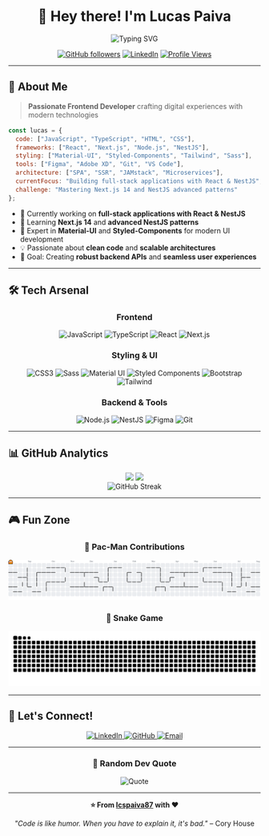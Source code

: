 <div align="center">

# 👋 Hey there! I'm Lucas Paiva

<img src="https://readme-typing-svg.herokuapp.com?font=Fira+Code&weight=500&size=28&pause=1000&color=00D9FF&center=true&vCenter=true&width=435&lines=Full-Stack+Developer;Frontend+Specialist;React+%26+Next.js+Expert;NestJS+Backend+Developer;Always+Learning+%F0%9F%9A%80" alt="Typing SVG" />

</div>

<div align="center">
  
  [![GitHub followers](https://img.shields.io/github/followers/lcspaiva87?style=for-the-badge&color=00D9FF&labelColor=1C1C1C)](https://github.com/lcspaiva87)
  [![LinkedIn](https://img.shields.io/badge/LinkedIn-Connect-00D9FF?style=for-the-badge&logo=linkedin&logoColor=white&labelColor=1C1C1C)](https://www.linkedin.com/in/lucas-antonio-paiva/)
  [![Profile Views](https://komarev.com/ghpvc/?username=lcspaiva87&style=for-the-badge&color=00D9FF&labelColor=1C1C1C)](https://github.com/lcspaiva87)

</div>

---

## 🚀 About Me

> **Passionate Frontend Developer** crafting digital experiences with modern technologies

```javascript
const lucas = {
  code: ["JavaScript", "TypeScript", "HTML", "CSS"],
  frameworks: ["React", "Next.js", "Node.js", "NestJS"],
  styling: ["Material-UI", "Styled-Components", "Tailwind", "Sass"],
  tools: ["Figma", "Adobe XD", "Git", "VS Code"],
  architecture: ["SPA", "SSR", "JAMstack", "Microservices"],
  currentFocus: "Building full-stack applications with React & NestJS",
  challenge: "Mastering Next.js 14 and NestJS advanced patterns"
};
```

- 🔭 Currently working on **full-stack applications with React & NestJS**
- 🌱 Learning **Next.js 14** and **advanced NestJS patterns**
- 🎨 Expert in **Material-UI** and **Styled-Components** for modern UI development
- 💡 Passionate about **clean code** and **scalable architectures**
- 🎯 Goal: Creating **robust backend APIs** and **seamless user experiences**

---

## 🛠️ Tech Arsenal

<div align="center">

### Frontend
![JavaScript](https://img.shields.io/badge/JavaScript-F7DF1E?style=for-the-badge&logo=javascript&logoColor=black)
![TypeScript](https://img.shields.io/badge/TypeScript-007ACC?style=for-the-badge&logo=typescript&logoColor=white)
![React](https://img.shields.io/badge/React-20232A?style=for-the-badge&logo=react&logoColor=61DAFB)
![Next.js](https://img.shields.io/badge/Next.js-000000?style=for-the-badge&logo=next.js&logoColor=white)

### Styling & UI
![CSS3](https://img.shields.io/badge/CSS3-1572B6?style=for-the-badge&logo=css3&logoColor=white)
![Sass](https://img.shields.io/badge/Sass-CC6699?style=for-the-badge&logo=sass&logoColor=white)
![Material UI](https://img.shields.io/badge/Material_UI-0081CB?style=for-the-badge&logo=mui&logoColor=white)
![Styled Components](https://img.shields.io/badge/Styled_Components-DB7093?style=for-the-badge&logo=styled-components&logoColor=white)
![Bootstrap](https://img.shields.io/badge/Bootstrap-563D7C?style=for-the-badge&logo=bootstrap&logoColor=white)
![Tailwind](https://img.shields.io/badge/Tailwind_CSS-38B2AC?style=for-the-badge&logo=tailwind-css&logoColor=white)

### Backend & Tools
![Node.js](https://img.shields.io/badge/Node.js-43853D?style=for-the-badge&logo=node.js&logoColor=white)
![NestJS](https://img.shields.io/badge/NestJS-E0234E?style=for-the-badge&logo=nestjs&logoColor=white)
![Figma](https://img.shields.io/badge/Figma-F24E1E?style=for-the-badge&logo=figma&logoColor=white)
![Git](https://img.shields.io/badge/Git-F05032?style=for-the-badge&logo=git&logoColor=white)

</div>

---

## 📊 GitHub Analytics

<div align="center">
  <img height="180em" src="https://github-readme-stats.vercel.app/api?username=lcspaiva87&show_icons=true&theme=tokyonight&include_all_commits=true&count_private=true&hide_border=true&bg_color=0D1117&title_color=00D9FF&icon_color=00D9FF&text_color=C9D1D9"/>
  <img height="180em" src="https://github-readme-stats.vercel.app/api/top-langs/?username=lcspaiva87&layout=compact&theme=tokyonight&hide_border=true&bg_color=0D1117&title_color=00D9FF&text_color=C9D1D9"/>
</div>

<div align="center">
  <img src="https://github-readme-streak-stats.herokuapp.com/?user=lcspaiva87&theme=tokyonight&hide_border=true&background=0D1117&stroke=00D9FF&ring=00D9FF&fire=00D9FF&currStreakLabel=00D9FF" alt="GitHub Streak" />
</div>

---

## 🎮 Fun Zone

<div align="center">

### 👾 Pac-Man Contributions
<picture>
  <source media="(prefers-color-scheme: dark)" srcset="https://raw.githubusercontent.com/lcspaiva87/lcspaiva87/output/pacman-contribution-graph-dark.svg">
  <img src="https://raw.githubusercontent.com/lcspaiva87/lcspaiva87/output/pacman-contribution-graph.svg" alt="Pac‑Man eating my contributions" />
</picture>

### 🐍 Snake Game
<picture>
  <source media="(prefers-color-scheme: dark)" srcset="https://raw.githubusercontent.com/lcspaiva87/lcspaiva87/output/snake-dark.svg">
  <img src="https://raw.githubusercontent.com/lcspaiva87/lcspaiva87/output/snake.svg" alt="Snake eating my contributions" />
</picture>

</div>

---


## 🤝 Let's Connect!

<div align="center">

<a href="https://www.linkedin.com/in/lucas-antonio-paiva/" target="_blank">
  <img src="https://img.shields.io/badge/LinkedIn-0077B5?style=for-the-badge&logo=linkedin&logoColor=white" alt="LinkedIn"/>
</a>
<a href="https://github.com/lcspaiva87" target="_blank">
  <img src="https://img.shields.io/badge/GitHub-100000?style=for-the-badge&logo=github&logoColor=white" alt="GitHub"/>
</a>
<a href="mailto:your-email@example.com" target="_blank">
  <img src="https://img.shields.io/badge/Email-D14836?style=for-the-badge&logo=gmail&logoColor=white" alt="Email"/>
</a>

</div>

---

<div align="center">

### 💭 Random Dev Quote
![Quote](https://quotes-github-readme.vercel.app/api?type=horizontal&theme=tokyonight)

---

**⭐ From [lcspaiva87](https://github.com/lcspaiva87) with ❤️**

*"Code is like humor. When you have to explain it, it's bad."* – Cory House

</div>
